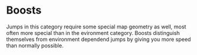 # Boosts

Jumps in this category require some special map geometry as well, most often more special 
than in the evironment category. Boosts distinguish themselves from environment dependend jumps 
by giving you more speed than normally possible.